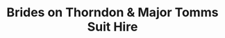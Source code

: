 ---
title: "Brides on Thorndon & Major Tomms Suit Hire"
url: /te-aro-wellington/brides-on-thorndon-and-major-tomms-suit-hire/
shop: clothes
---